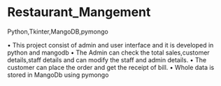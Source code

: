 # Restaurant_Mangement

 Python,Tkinter,MangoDB,pymongo

• This project consist of admin and user interface and it is developed in python and mangodb
• The Admin can check the total sales,customer details,staff details and can modify the staff and admin details.
• The customer can place the order and get the receipt of bill.
• Whole data is stored in MangoDb using pymongo

